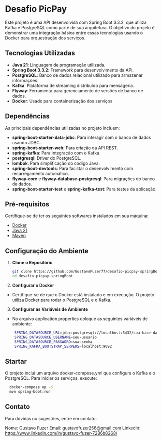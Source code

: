 # Desafio PicPay

Este projeto é uma API desenvolvida com Spring Boot 3.3.2, que utiliza Kafka e PostgreSQL como parte de sua arquitetura. O objetivo do projeto é demonstrar uma integração básica entre essas tecnologias usando o Docker para orquestração dos serviços.

## Tecnologias Utilizadas

- **Java 21**: Linguagem de programação utilizada.
- **Spring Boot 3.3.2**: Framework para desenvolvimento da API.
- **PostgreSQL**: Banco de dados relacional utilizado para armazenar informações.
- **Kafka**: Plataforma de streaming distribuído para mensageria.
- **Flyway**: Ferramenta para gerenciamento de versões de banco de dados.
- **Docker**: Usado para containerização dos serviços.

## Dependências

As principais dependências utilizadas no projeto incluem:

- **spring-boot-starter-data-jdbc**: Para interagir com o banco de dados usando JDBC.
- **spring-boot-starter-web**: Para criação da API REST.
- **spring-kafka**: Para integração com o Kafka.
- **postgresql**: Driver do PostgreSQL.
- **lombok**: Para simplificação do código Java.
- **spring-boot-devtools**: Para facilitar o desenvolvimento com recarregamento automático.
- **flyway-core** e **flyway-database-postgresql**: Para migrações do banco de dados.
- **spring-boot-starter-test** e **spring-kafka-test**: Para testes da aplicação.

## Pré-requisitos

Certifique-se de ter os seguintes softwares instalados em sua máquina:

- [Docker](https://www.docker.com/)
- [Java 21](https://www.oracle.com/java/technologies/javase/jdk21-archive-downloads.html)
- [Maven](https://maven.apache.org/)

## Configuração do Ambiente

1. **Clone o Repositório**

   ```bash
   git clone https://github.com/GustavoFuzer77/desafio-picpay-springBoot.git
   cd desafio-picpay-springBoot

2. **Configurar o Docker**

- Certifique-se de que o Docker está instalado e em execução. O projeto utiliza Docker para rodar o PostgreSQL e o Kafka.

3. **Configurar as Variáveis de Ambiente**

- No arquivo application.properties coloque as seguintes variáveis de ambiente:
   ```bash
    SPRING_DATASOURCE_URL=jdbc:postgresql://localhost:5432/sua-base-dados
    SPRING_DATASOURCE_USERNAME=seu-usuario
    SPRING_DATASOURCE_PASSWORD=sua-senha
    SPRING_KAFKA_BOOTSTRAP_SERVERS=localhost:9092
    ```
## Startar

O projeto inclui um arquivo docker-compose.yml que configura o Kafka e o PostgreSQL. Para iniciar os serviços, execute:
  ```bash
    docker-compose up -d
    mvn spring-boot:run
  ```

## Contato
Para dúvidas ou sugestões, entre em contato:

Nome: Gustavo Fuzer
Email: gustavofuzer256@gmail.com
LinkedIn: https://www.linkedin.com/in/gustavo-fuzer-7286b8268/
